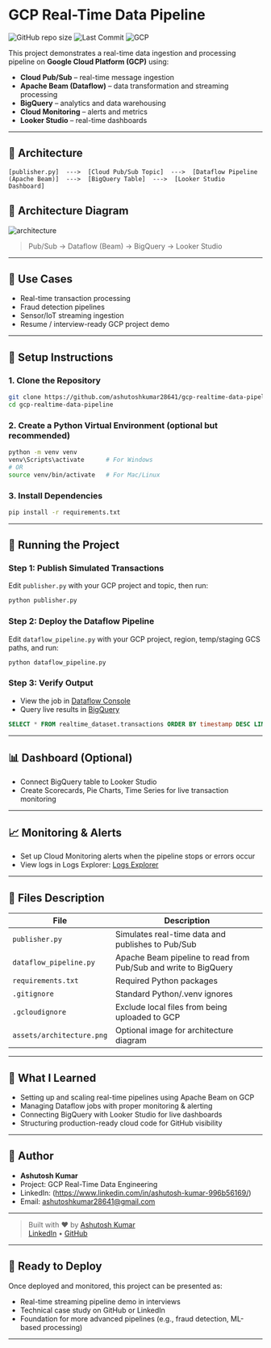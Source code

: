 # GCP Real-Time Data Pipeline

![GitHub repo size](https://img.shields.io/github/repo-size/ashutoshkumar28641/gcp-realtime-data-pipeline)
![Last Commit](https://img.shields.io/github/last-commit/ashutoshkumar28641/gcp-realtime-data-pipeline)
![GCP](https://img.shields.io/badge/GCP-PubSub%20%7C%20Dataflow%20%7C%20BigQuery-blue)

This project demonstrates a real-time data ingestion and processing pipeline on **Google Cloud Platform (GCP)** using:

- **Cloud Pub/Sub** – real-time message ingestion
- **Apache Beam (Dataflow)** – data transformation and streaming processing
- **BigQuery** – analytics and data warehousing
- **Cloud Monitoring** – alerts and metrics
- **Looker Studio** – real-time dashboards

---

## 📌 Architecture

```
[publisher.py]  --->  [Cloud Pub/Sub Topic]  --->  [Dataflow Pipeline (Apache Beam)]  --->  [BigQuery Table]  --->  [Looker Studio Dashboard]
```

## 📸 Architecture Diagram

![architecture](assets/architecture.png)

> Pub/Sub → Dataflow (Beam) → BigQuery → Looker Studio

---

## 💼 Use Cases

- Real-time transaction processing
- Fraud detection pipelines
- Sensor/IoT streaming ingestion
- Resume / interview-ready GCP project demo

---

## 🔧 Setup Instructions

### 1. Clone the Repository
```bash
git clone https://github.com/ashutoshkumar28641/gcp-realtime-data-pipeline.git
cd gcp-realtime-data-pipeline
```

### 2. Create a Python Virtual Environment (optional but recommended)
```bash
python -m venv venv
venv\Scripts\activate      # For Windows
# OR
source venv/bin/activate   # For Mac/Linux
```

### 3. Install Dependencies
```bash
pip install -r requirements.txt
```

---

## 🚀 Running the Project

### Step 1: Publish Simulated Transactions
Edit `publisher.py` with your GCP project and topic, then run:
```bash
python publisher.py
```

### Step 2: Deploy the Dataflow Pipeline
Edit `dataflow_pipeline.py` with your GCP project, region, temp/staging GCS paths, and run:
```bash
python dataflow_pipeline.py
```

### Step 3: Verify Output
- View the job in [Dataflow Console](https://console.cloud.google.com/dataflow)
- Query live results in [BigQuery](https://console.cloud.google.com/bigquery)

```sql
SELECT * FROM realtime_dataset.transactions ORDER BY timestamp DESC LIMIT 10;
```

---

## 📊 Dashboard (Optional)

- Connect BigQuery table to Looker Studio
- Create Scorecards, Pie Charts, Time Series for live transaction monitoring

---

## 📈 Monitoring & Alerts

- Set up Cloud Monitoring alerts when the pipeline stops or errors occur
- View logs in Logs Explorer: [Logs Explorer](https://console.cloud.google.com/logs/query)

---

## 📁 Files Description

| File | Description |
|------|-------------|
| `publisher.py` | Simulates real-time data and publishes to Pub/Sub |
| `dataflow_pipeline.py` | Apache Beam pipeline to read from Pub/Sub and write to BigQuery |
| `requirements.txt` | Required Python packages |
| `.gitignore` | Standard Python/.venv ignores |
| `.gcloudignore` | Exclude local files from being uploaded to GCP |
| `assets/architecture.png` | Optional image for architecture diagram |

---

## 🧠 What I Learned

- Setting up and scaling real-time pipelines using Apache Beam on GCP
- Managing Dataflow jobs with proper monitoring & alerting
- Connecting BigQuery with Looker Studio for live dashboards
- Structuring production-ready cloud code for GitHub visibility

---

## 📄 Author
- **Ashutosh Kumar**
- Project: GCP Real-Time Data Engineering
- LinkedIn: (https://www.linkedin.com/in/ashutosh-kumar-996b56169/)
- Email: ashutoshkumar28641@gmail.com

---

> Built with ❤️ by [Ashutosh Kumar](mailto:ashutoshkumar28641@gmail.com)  
> [LinkedIn](https://www.linkedin.com/in/ashutosh-kumar-996b56169/) • [GitHub](https://github.com/ashutoshkumar28641)

---

## 🏁 Ready to Deploy
Once deployed and monitored, this project can be presented as:
- Real-time streaming pipeline demo in interviews
- Technical case study on GitHub or LinkedIn
- Foundation for more advanced pipelines (e.g., fraud detection, ML-based processing)

---
